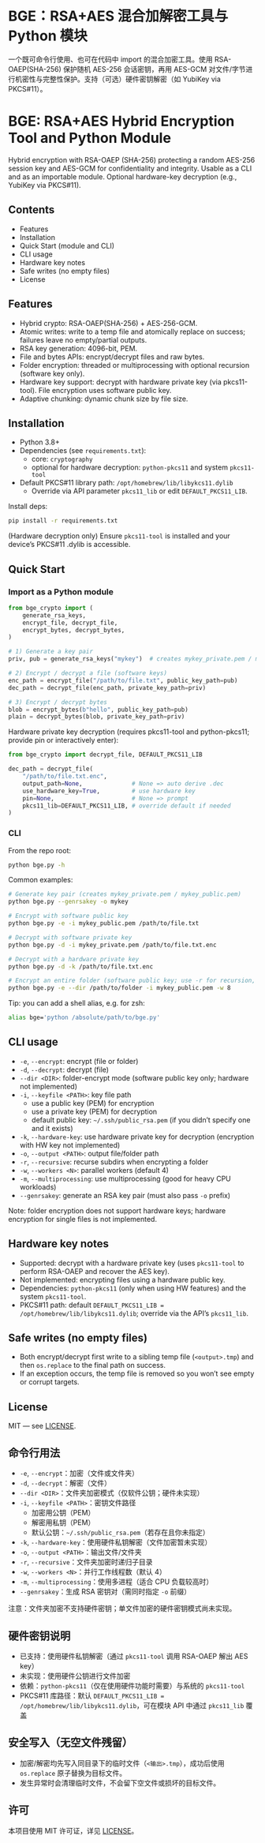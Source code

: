 
# BGE：RSA+AES 混合加解密工具与 Python 模块

一个既可命令行使用、也可在代码中 import 的混合加密工具。使用 RSA-OAEP(SHA-256) 保护随机 AES-256 会话密钥，再用 AES-GCM 对文件/字节进行机密性与完整性保护。支持（可选）硬件密钥解密（如 YubiKey via PKCS#11）。
# BGE: RSA+AES Hybrid Encryption Tool and Python Module

Hybrid encryption with RSA-OAEP (SHA-256) protecting a random AES-256 session key and AES-GCM for confidentiality and integrity. Usable as a CLI and as an importable module. Optional hardware-key decryption (e.g., YubiKey via PKCS#11).

## Contents

- Features
- Installation
- Quick Start (module and CLI)
- CLI usage
- Hardware key notes
- Safe writes (no empty files)
- License

## Features

- Hybrid crypto: RSA-OAEP(SHA-256) + AES-256-GCM.
- Atomic writes: write to a temp file and atomically replace on success; failures leave no empty/partial outputs.
- RSA key generation: 4096-bit, PEM.
- File and bytes APIs: encrypt/decrypt files and raw bytes.
- Folder encryption: threaded or multiprocessing with optional recursion (software key only).
- Hardware key support: decrypt with hardware private key (via pkcs11-tool). File encryption uses software public key.
- Adaptive chunking: dynamic chunk size by file size.

## Installation

- Python 3.8+
- Dependencies (see `requirements.txt`):
  - core: `cryptography`
  - optional for hardware decryption: `python-pkcs11` and system `pkcs11-tool`
- Default PKCS#11 library path: `/opt/homebrew/lib/libykcs11.dylib`
  - Override via API parameter `pkcs11_lib` or edit `DEFAULT_PKCS11_LIB`.

Install deps:

```bash
pip install -r requirements.txt
```

(Hardware decryption only) Ensure `pkcs11-tool` is installed and your device’s PKCS#11 .dylib is accessible.

## Quick Start

### Import as a Python module

```python
from bge_crypto import (
    generate_rsa_keys,
    encrypt_file, decrypt_file,
    encrypt_bytes, decrypt_bytes,
)

# 1) Generate a key pair
priv, pub = generate_rsa_keys("mykey")  # creates mykey_private.pem / mykey_public.pem

# 2) Encrypt / decrypt a file (software keys)
enc_path = encrypt_file("/path/to/file.txt", public_key_path=pub)
dec_path = decrypt_file(enc_path, private_key_path=priv)

# 3) Encrypt / decrypt bytes
blob = encrypt_bytes(b"hello", public_key_path=pub)
plain = decrypt_bytes(blob, private_key_path=priv)
```

Hardware private key decryption (requires pkcs11-tool and python-pkcs11; provide pin or interactively enter):

```python
from bge_crypto import decrypt_file, DEFAULT_PKCS11_LIB

dec_path = decrypt_file(
    "/path/to/file.txt.enc",
    output_path=None,              # None => auto derive .dec
    use_hardware_key=True,         # use hardware key
    pin=None,                      # None => prompt
    pkcs11_lib=DEFAULT_PKCS11_LIB, # override default if needed
)
```

### CLI

From the repo root:

```bash
python bge.py -h
```

Common examples:

```bash
# Generate key pair (creates mykey_private.pem / mykey_public.pem)
python bge.py --genrsakey -o mykey

# Encrypt with software public key
python bge.py -e -i mykey_public.pem /path/to/file.txt

# Decrypt with software private key
python bge.py -d -i mykey_private.pem /path/to/file.txt.enc

# Decrypt with a hardware private key
python bge.py -d -k /path/to/file.txt.enc

# Encrypt an entire folder (software public key; use -r for recursion, -w to set workers, -m for multiprocessing)
python bge.py -e --dir /path/to/folder -i mykey_public.pem -w 8
```

Tip: you can add a shell alias, e.g. for zsh:

```bash
alias bge='python /absolute/path/to/bge.py'
```

## CLI usage

- `-e`, `--encrypt`: encrypt (file or folder)
- `-d`, `--decrypt`: decrypt (file)
- `--dir <DIR>`: folder-encrypt mode (software public key only; hardware not implemented)
- `-i`, `--keyfile <PATH>`: key file path
  - use a public key (PEM) for encryption
  - use a private key (PEM) for decryption
  - default public key: `~/.ssh/public_rsa.pem` (if you didn’t specify one and it exists)
- `-k`, `--hardware-key`: use hardware private key for decryption (encryption with HW key not implemented)
- `-o`, `--output <PATH>`: output file/folder path
- `-r`, `--recursive`: recurse subdirs when encrypting a folder
- `-w`, `--workers <N>`: parallel workers (default 4)
- `-m`, `--multiprocessing`: use multiprocessing (good for heavy CPU workloads)
- `--genrsakey`: generate an RSA key pair (must also pass `-o` prefix)

Note: folder encryption does not support hardware keys; hardware encryption for single files is not implemented.

## Hardware key notes

- Supported: decrypt with a hardware private key (uses `pkcs11-tool` to perform RSA-OAEP and recover the AES key).
- Not implemented: encrypting files using a hardware public key.
- Dependencies: `python-pkcs11` (only when using HW features) and the system `pkcs11-tool`.
- PKCS#11 path: default `DEFAULT_PKCS11_LIB = /opt/homebrew/lib/libykcs11.dylib`; override via the API’s `pkcs11_lib`.

## Safe writes (no empty files)

- Both encrypt/decrypt first write to a sibling temp file (`<output>.tmp`) and then `os.replace` to the final path on success.
- If an exception occurs, the temp file is removed so you won’t see empty or corrupt targets.

## License

MIT — see [LICENSE](LICENSE).
## 命令行用法

- `-e`, `--encrypt`：加密（文件或文件夹）
- `-d`, `--decrypt`：解密（文件）
- `--dir <DIR>`：文件夹加密模式（仅软件公钥；硬件未实现）
- `-i`, `--keyfile <PATH>`：密钥文件路径
  - 加密用公钥（PEM）
  - 解密用私钥（PEM）
  - 默认公钥：`~/.ssh/public_rsa.pem`（若存在且你未指定）
- `-k`, `--hardware-key`：使用硬件私钥解密（文件加密暂未实现）
- `-o`, `--output <PATH>`：输出文件/文件夹
- `-r`, `--recursive`：文件夹加密时递归子目录
- `-w`, `--workers <N>`：并行工作线程数（默认 4）
- `-m`, `--multiprocessing`：使用多进程（适合 CPU 负载较高时）
- `--genrsakey`：生成 RSA 密钥对（需同时指定 `-o` 前缀）

注意：文件夹加密不支持硬件密钥；单文件加密的硬件密钥模式尚未实现。

## 硬件密钥说明

- 已支持：使用硬件私钥解密（通过 `pkcs11-tool` 调用 RSA-OAEP 解出 AES key）
- 未实现：使用硬件公钥进行文件加密
- 依赖：`python-pkcs11`（仅在使用硬件功能时需要）与系统的 `pkcs11-tool`
- PKCS#11 库路径：默认 `DEFAULT_PKCS11_LIB = /opt/homebrew/lib/libykcs11.dylib`，可在模块 API 中通过 `pkcs11_lib` 覆盖

## 安全写入（无空文件残留）

- 加密/解密均先写入同目录下的临时文件（`<输出>.tmp`），成功后使用 `os.replace` 原子替换为目标文件。
- 发生异常时会清理临时文件，不会留下空文件或损坏的目标文件。

## 许可

本项目使用 MIT 许可证，详见 [LICENSE](LICENSE)。
